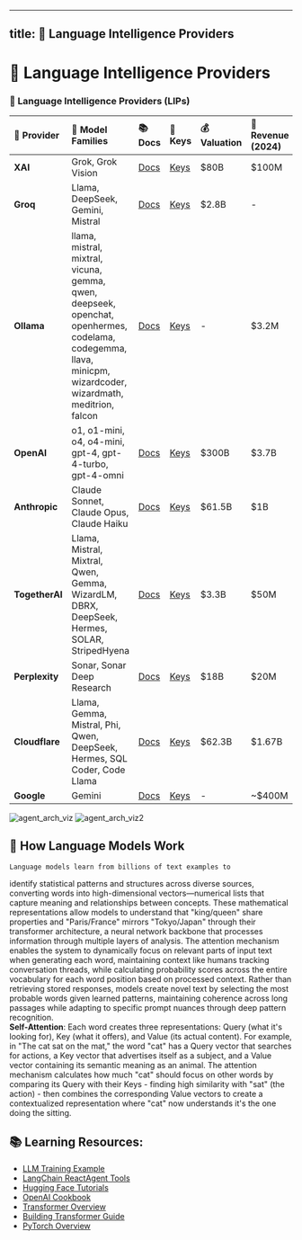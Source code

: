 -----
title: 👄 Language Intelligence Providers
-----

# 👄 Language Intelligence Providers

### 👄  Language Intelligence Providers (LIPs)

| 👄 Provider | 🤖 Model Families | 📚 Docs | 🔑 Keys | 💰 Valuation | 💸 Revenue (2024) | 💲 Cost (1M Output) |
| :-- | :-- | :-- | :-- | :-- | :-- | :-- |
| **XAI** | Grok, Grok Vision | [Docs](https://docs.x.ai/docs#models) | [Keys](https://console.x.ai/) | \$80B | \$100M | \$15.00 |
| **Groq** | Llama, DeepSeek, Gemini, Mistral | [Docs](https://console.groq.com/docs/overview) | [Keys](https://console.groq.com/keys) | \$2.8B | - | \$0.79 |
| **Ollama** | llama, mistral, mixtral, vicuna, gemma, qwen, deepseek, openchat, openhermes, codelama, codegemma, llava, minicpm, wizardcoder, wizardmath, meditrion, falcon | [Docs](https://ollama.com/docs) | [Keys](https://ollama.com/settings/keys) | - | \$3.2M | \$0 |
| **OpenAI** | o1, o1-mini, o4, o4-mini, gpt-4, gpt-4-turbo, gpt-4-omni | [Docs](https://platform.openai.com/docs/overview) | [Keys](https://platform.openai.com/api-keys) | \$300B | \$3.7B | \$8.00 |
| **Anthropic** | Claude Sonnet, Claude Opus, Claude Haiku | [Docs](https://docs.anthropic.com/en/docs/welcome) | [Keys](https://console.anthropic.com/settings/keys) | \$61.5B | \$1B | \$15.00 |
| **TogetherAI** | Llama, Mistral, Mixtral, Qwen, Gemma, WizardLM, DBRX, DeepSeek, Hermes, SOLAR, StripedHyena | [Docs](https://docs.together.ai/docs/quickstart) | [Keys](https://api.together.xyz/settings/api-keys) | \$3.3B | \$50M | \$0.90 |
| **Perplexity** | Sonar, Sonar Deep Research | [Docs](https://docs.perplexity.ai/models/model-cards) | [Keys](https://www.perplexity.ai/account/api/keys) | \$18B | \$20M | \$15.00 |
| **Cloudflare** | Llama, Gemma, Mistral, Phi, Qwen, DeepSeek, Hermes, SQL Coder, Code Llama | [Docs](https://developers.cloudflare.com/workers-ai/) | [Keys](https://dash.cloudflare.com/profile/api-tokens) | \$62.3B | \$1.67B | \$2.25 |
| **Google** | Gemini | [Docs](https://cloud.google.com/vertex-ai/generative-ai/docs/learn/models) | [Keys](https://cloud.google.com/vertex-ai/generative-ai/docs/start/express-mode/overview#api-keys) | - | ~$400M | \$10.00 |

![agent_arch_viz](https://i.imgur.com/bailW5n.gif)
![agent_arch_viz2](https://i.imgur.com/uW6E9VJ.gif)



## 🧠 **How Language Models Work**
    Language models learn from billions of text examples to 
identify statistical patterns and structures across diverse sources, converting words into
high-dimensional vectors—numerical lists that capture meaning and relationships between concepts. 
These mathematical representations allow models to understand that "king/queen" share properties 
and "Paris/France" mirrors "Tokyo/Japan" through their transformer architecture, a neural network 
backbone that processes information through multiple layers of analysis. The attention mechanism 
enables the system to dynamically focus on relevant parts of input text when generating each word, 
maintaining context like humans tracking conversation threads, while calculating probability scores 
across the entire vocabulary for each word position based on processed context. Rather than retrieving
stored responses, models create novel text by selecting the most probable words given learned 
patterns, maintaining coherence across long passages while adapting to specific prompt nuances
    through deep pattern recognition.  
    **Self-Attention**: Each word creates three representations: Query (what it's looking for), Key (what
    it offers), and Value (its actual content). For example, in "The cat sat on the mat," the word "cat" 
    has a Query vector that searches for actions, a Key vector that advertises itself as a subject, and 
    a Value vector containing its semantic meaning as an animal. The attention mechanism calculates how
    much "cat" should focus on other words by comparing its Query with their Keys - finding high 
    similarity with "sat" (the action) - then combines the corresponding Value vectors to create a
    contextualized representation where "cat" now understands it's the one doing the sitting.
    
## 📚 **Learning Resources**:


-  [LLM Training Example](https://github.com/vtempest/ai-research-agent/blob/master/packages/neural-net/src/train/predict-next-word.js)
-  [LangChain ReactAgent Tools](https://medium.com/@terrycho/how-langchain-agent-works-internally-trace-by-using-langsmith-df23766e7fb4)
-  [Hugging Face Tutorials](https://huggingface.co/learn)
-  [OpenAI Cookbook](https://cookbook.openai.com)
-  [Transformer Overview](https://jalammar.github.io/illustrated-transformer/)
-  [Building Transformer Guide](https://www.datacamp.com/tutorial/building-a-transformer-with-py-torch)
-  [PyTorch Overview](https://www.learnpytorch.io/pytorch_cheatsheet/)